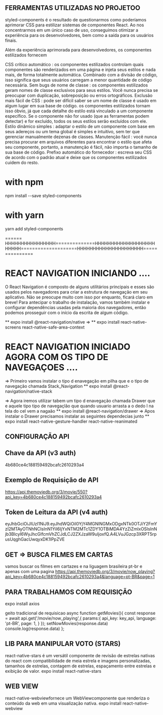## FERRAMENTAS UTILIZADAS NO PROJETOO

styled-components é o resultado de questionarmos como poderíamos aprimorar CSS para estilizar sistemas de componentes React. Ao nos concentrarmos em um único caso de uso, conseguimos otimizar a experiência para os desenvolvedores, bem como a saída para os usuários finais.

Além da experiência aprimorada para desenvolvedores, os componentes estilizados fornecem

CSS crítico automático : os componentes estilizados controlam quais componentes são renderizados em uma página e injeta seus estilos e nada mais, de forma totalmente automática. Combinado com a divisão de código, isso significa que seus usuários carregam a menor quantidade de código necessária.
Sem bugs de nome de classe : os componentes estilizados geram nomes de classe exclusivos para seus estilos. Você nunca precisa se preocupar com duplicação, sobreposição ou erros ortográficos.
Exclusão mais fácil de CSS : pode ser difícil saber se um nome de classe é usado em algum lugar em sua base de código. os componentes estilizados tornam isso óbvio, já que cada detalhe do estilo está vinculado a um componente específico. Se o componente não for usado (que as ferramentas podem detectar) e for excluído, todos os seus estilos serão excluídos com ele.
Estilo dinâmico simples : adaptar o estilo de um componente com base em seus adereços ou um tema global é simples e intuitivo, sem ter que gerenciar manualmente dezenas de classes.
Manutenção fácil : você nunca precisa procurar em arquivos diferentes para encontrar o estilo que afeta seu componente, portanto, a manutenção é fácil, não importa o tamanho de sua base de código.
Prefixo automático do fornecedor : escreva seu CSS de acordo com o padrão atual e deixe que os componentes estilizados cuidem do resto.

# with npm

npm install --save styled-components

# with yarn

yarn add styled-components

====== HHHHHHHHHHHHHHHH==============HHHHHHHHHHHHHHHHHHHHHHHH====================HHHHHHHHHHHHHHHHHHHHH===============

# REACT NAVIGATION INICIANDO ....

O React Navigation é composto de alguns utilitários principais e esses são usados ​​pelos navegadores para criar a estrutura de navegação em seu aplicativo. Não se preocupe muito com isso por enquanto, ficará claro em breve! Para antecipar o trabalho de instalação, vamos também instalar e configurar dependências usadas pela maioria dos navegadores, então podemos prosseguir com o início da escrita de algum código.

** expo install @react-navigation/native =>
** expo install react-native-screens react-native-safe-area-context

# REACT NAVIGATION INICIADO AGORA COM OS TIPO DE NAVEGAÇOES ....

=> Primeiro vamos instalar o tipo d enavegação em pilha que e o tipo de navegação chamada Stack_Navigation
\*\* expo install @react-navigation/native-stack

=> Agora iremos utilizar tabem um tipo d enavegação chamada Drawer que e aquele tipo tipo de navegaçlão que quando
usuario arrasta a o dedo l na tela do cel vem a nagaão
** expo install @react-navigation/drawer
=> Apos instalar o Drawer precisamos instalar as seguintes dependecias junto
** expo install react-native-gesture-handler react-native-reanimated

## CONFIGURAÇÃO API

## Chave da API (v3 auth)

4b680ce4c188159492bcafc2610293a4

## Exemplo de Requisição de API

https://api.themoviedb.org/3/movie/550?api_key=4b680ce4c188159492bcafc2610293a4

## Token de Leitura da API (v4 auth)

eyJhbGciOiJIUzI1NiJ9.eyJhdWQiOiI0YjY4MGNlNGMxODgxNTk0OTJiY2FmYzI2MTAyOTNhNCIsInN1YiI6IjYxNTM2MTc1ZDY1OTBiMDA4YzZiZmIxOSIsInNjb3BlcyI6WyJhcGlfcmVhZCJdLCJ2ZXJzaW9uIjoxfQ.A4LVuJGzcp3XRPT5rpusUqghGacUwqyxDK1lPpZVE

## GET => BUSCA FILMES EM CARTAS

vamos buscar os filmes em cartazes e na liguagem brasileira pt-br e apenas com uma pagina
https://api.themoviedb.org/3/movie/now_playing?api_key=4b680ce4c188159492bcafc2610293a4&language=pt-BR&page=1

## PARA TRABALHAMOS COM REQUISIÇÃO

expo install axios

geito tradicional de requisicao
async function getMovies(){
const response = await api.get('/movie/now_playing',{
params:{
api_key: key_api,
language: 'pt-BR',
page: 1,
}
});
setNowMovies(response.data)
console.log(response.data)
};

## LIB PARA MANIPULAR VOTO (STARS)

react-native-stars é um versátil componente de revisão de estrelas nativas do react com compatibilidade de meia estrela e imagens personalizadas, tamanhos de estrelas, contagem de estrelas, espaçamento entre estrelas e exibição de valor.
expo install react-native-stars

## WEB VIEW

react-native-webviewfornece um WebViewcomponente que renderiza o conteúdo da web em uma visualização nativa.
expo install react-native-webview

